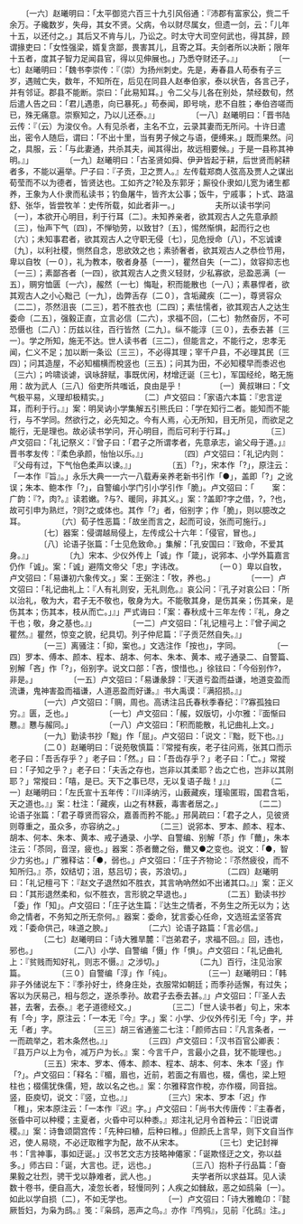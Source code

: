 <!-- { "loadSidebar": true } -->
　　〔一六〕赵曦明曰：「太平御览六百三十九引风俗通：『沛郡有富家公，赀二千余万。子纔数岁，失母，其女不贤。父病，令以财尽属女，但遗一剑，云：「儿年十五，以还付之。」其后又不肯与儿，乃讼之。时太守大司空何武也，得其辞，顾谓掾吏曰：「女性强梁，婿复贪鄙，畏害其儿，且寄之耳。夫剑者所以决断；限年十五者，度其子智力足闻县官，得以见伸展也。」乃悉夺财还子。』」
　　
　　〔一七〕赵曦明曰：「魏书李崇传：『（崇）为扬州刺史。先是，寿春县人苟泰有子三岁，遇贼亡失，数年，不知所在，后见在同县人赵奉伯家，泰以状告，各言己子，并有邻证。郡县不能断。崇曰：「此易知耳。」令二父与儿各在别处，禁经数旬，然后遣人告之曰：「君儿遇患，向已暴死。」苟泰闻，即号咷，悲不自胜；奉伯咨嗟而已，殊无痛意。崇察知之，乃以儿还泰。』」
　　
　　〔一八〕赵曦明曰：「晋书陆云传：『（云）为浚仪令。人有见杀者，主名不立，云录其妻而无所问。十许日遣出，密令人随后，谓曰：「不出十里，当有男子候之与语，便缚来。」既而果然。问之，具服，云：「与此妻通，共杀其夫，闻其得出，故远相要候。」于是一县称其神明。』」
　　
　　〔一九〕赵曦明曰：「古圣贤如舜、伊尹皆起于耕，后世贤而躬耕者多，不能以遍举。尸子曰：『子贡，卫之贾人。』左传载郑商人弦高及贾人之谋出荀莹而不以为德者，皆贤达也。工如齐之?轮及东郭牙；厮役仆隶如儿宽为诸生都养，王象为人仆隶而私读书；钓鱼屠牛，皆齐太公事；饭牛，宁戚事；卜式、路温舒、张华，皆尝牧羊：史传所载，如此者非一。」
　　
　　夫所以读书学问〔一〕，本欲开心明目，利于行耳〔二〕。未知养亲者，欲其观古人之先意承颜〔三〕，怡声下气〔四〕，不惮劬劳，以致甘?〔五〕，惕然惭惧，起而行之也〔六〕；未知事君者，欲其观古人之守职无侵〔七〕，见危授命〔八〕，不忘诚谏〔九〕，以利社稷，恻然自念，思欲效之也；素骄奢者，欲其观古人之恭俭节用，卑以自牧〔一０〕，礼为教本，敬者身基〔一一〕，瞿然自失〔一二〕，敛容抑志也〔一三〕；素鄙吝者〔一四〕，欲其观古人之贵义轻财，少私寡欲，忌盈恶满〔一五〕，赒穷恤匮〔一六〕，赧然〔一七〕悔耻，积而能散也〔一八〕；素暴悍者，欲其观古人之小心黜己〔一九〕，齿弊舌存〔二０〕，含垢藏疾〔二一〕，尊贤容众〔二二〕，苶然沮丧〔二三〕，若不胜衣也〔二四〕；素怯懦者，欲其观古人之达生委命〔二五〕，强毅正直，立言必信〔二六〕，求福不回，〔二七〕勃然奋厉，不可恐慑也〔二八〕：历兹以往，百行皆然〔二九〕。纵不能淳〔三０〕，去泰去甚〔三一〕。学之所知，施无不达。世人读书者〔三二〕，但能言之，不能行之，忠孝无闻，仁义不足；加以断一条讼〔三三〕，不必得其理；宰千户县，不必理其民〔三四〕；问其造屋，不必知楣横而梲竖也〔三五〕；问其为田，不必知稷早而黍迟也〔三六〕；吟啸谈谑，讽咏辞赋，事既优闲，材增迂诞〔三七〕，军国经纶，略无施用：故为武人〔三八〕俗吏所共嗤诋，良由是乎！
　　
　　〔一〕黄叔琳曰：「文气极平易，义理却极精实。」
　　
　　〔二〕卢文弨曰：「家语六本篇：『忠言逆耳，而利于行。』」案：明吴讷小学集解五引熊氏曰：「学在知行二者。能知而不能行，与不学同。然欲行之，必先知之。今有人焉，心无所知，目无所见，而欲足之能行，无是理也。故必读书学问，开心明目，而后可利于行耳。」
　　
　　〔三〕卢文弨曰：「礼记祭义：『曾子曰：「君子之所谓孝者，先意承志，谕父母于道。」』晋书孝友传：『柔色承颜，怡怡以乐。』」
　　
　　〔四〕卢文弨曰：「礼记内则：『父母有过，下气怡色柔声以谏。』」
　　
　　〔五〕「?」，宋本作「?」，原注云：「一本作『旨』。」永乐大典一一六一八载寿亲养老新书引作「●」，盖即「?」之讹误；朱本、鲍本作「?」，自警编小学门引小学引作「脆」。卢文弨曰：「
　　案：广韵：『?，肉?。』读若嫩。?与?、暖同，非其义。」案：?盖即?字之借，?，?也，故可引申为熟烂，?则?之或体也。其作「?」者，俗别字；作「脆」，则以臆改之耳。
　　
　　〔六〕荀子性恶篇：「故坐而言之，起而可设，张而可施行。」
　　
　　〔七〕器案：侵谓越局侵上，左传成公十六年：「侵官，冒也。」
　　
　　〔八〕论语子张篇：「士见危致命。」集解：「孔安国曰：『致命，不爱其身。』」
　　
　　〔九〕宋本、少仪外传上「诚」作「箴」，说郛本、小学外篇嘉言仍作「诚」。案：「诚」避隋文帝父「忠」字讳改。
　　
　　〔一０〕卑以自牧，卢文弨曰：「易谦初六象传文。」案：王弼注：「牧，养也。」
　　
　　〔一一〕卢文弨曰：「礼记曲礼上：『人有礼则安，无礼则危。』哀公问：『孔子对哀公曰：「所以治礼，敬为大，君子无不敬也，敬身为大。不能敬其身，是伤其亲；伤其亲，是伤其本；伤其本，枝从而亡。」』」严式诲曰：「案：春秋成十三年左传：『礼，身之干也；敬，身之基也。』」
　　
　　〔一二〕卢文弨曰：「礼记檀弓上：『曾子闻之瞿然。』瞿然，惊变之貌，纪具切。列子仲尼篇：『子贡茫然自失。』」
　　
　　〔一三〕离骚注：「抑，案也。」文选注作「按也」，字同。
　　
　　〔一四〕罗本、傅本、颜本、程本、胡本、何本、朱本、黄本、戒子通录二、自警篇、别解「吝」作「?」，俗别字。说文口部：「吝，恨惜也。」徐铉曰：「今俗别作?，非是。」
　　
　　〔一五〕卢文弨曰：「易谦彖辞：『天道亏盈而益谦，地道变盈而流谦，鬼神害盈而福谦，人道恶盈而好谦。』书大禹谟：『满招损。』」
　　
　　〔一六〕卢文弨曰：「赒，周也。高诱注吕氏春秋季春纪：『?寡孤独曰穷。』匮，乏也。」
　　
　　〔一七〕卢文弨曰：「赧，奴版切，小尔雅：『面惭曰戁。』戁与赧同。」
　　
　　〔一八〕卢文弨曰：「积而能散，礼记曲礼上文。」
　　
　　〔一九〕勤读书抄「黜」作「屈」。卢文弨曰：「说文：『黜，贬下也。』」
　　
　　〔二０〕赵曦明曰：「说苑敬慎篇：『常摐有疾，老子往问焉，张其口而示老子曰：「吾舌存乎？」老子曰：「然。」曰：「吾齿存乎？」老子曰：「亡。」常摐曰：「子知之乎？」老子曰：「夫舌之存也，岂非以其柔耶？齿之亡也，岂非以其刚耶？」常摐曰：「嘻，是已。天下之事已尽，无以复语子哉！」』」
　　
　　〔二一〕赵曦明曰：「左氏宣十五年传：『川泽纳污，山薮藏疾，瑾瑜匿瑕，国君含垢，天之道也。』」案：杜注：「藏疾，山之有林薮，毒害者居之。」
　　
　　〔二二〕论语子张篇：「君子尊贤而容众，嘉善而矜不能。」邢昺疏曰：「君子之人，见彼贤则尊重之，虽众多，亦容纳之。」
　　
　　〔二三〕说郛本、罗本、颜本、程本、胡本、何本、朱本、黄本、戒子通录、小学、自警编、别解「苶」作「薾」，朱本注云：「苶同，音涅，疲也。」器案：苶者薾之俗，薾又●之变也。说文：「●，智少力劣也。」广雅释诂：「●，弱也。」卢文弨曰：「庄子齐物论：『苶然疲役，而不知所归。』苶，奴结切；沮，慈吕切；丧，苏浪切。」
　　
　　〔二四〕赵曦明曰：「礼记檀弓下：『赵文子退然如不胜衣，其言吶吶然如不出诸其口。』」案：正义曰：「其形退然柔和，似不胜衣，言形貌之早退也。」
　　
　　〔二五〕勤读书抄「委」作「知」。卢文弨曰：「庄子达生篇：『达生之情者，不务生之所无以为；达命之情者，不务知之所无奈何。』器案：委命，犹言委心任命，文选班孟坚答宾戏：「委命供己，味道之腴。」
　　
　　〔二六〕论语子路篇：「言必信。」
　　
　　〔二七〕赵曦明曰：「诗大雅旱麓：『岂弟君子，求福不回。』回，违也，邪也。」
　　
　　〔二八〕小学、自警编「慑」作「惧」。卢文弨曰：「礼记曲礼上：『贫贱而知好礼，则志不慑。』之涉切。」
　　
　　〔二九〕百行，注见治家篇。
　　
　　〔三０〕自警编「淳」作「纯」。
　　
　　〔三一〕赵曦明曰：「韩非子外储说左下：『季孙好士，终身庄处，衣服常如朝廷；而季孙适懈，有过失；客以为厌易己，相与怨之，遂杀季孙。故君子去泰去甚。』」卢文弨曰：「『圣人去甚，去奢，去泰。』老子道德经文。」
　　
　　〔三二〕「世人读书者」句上，宋本有「今」字，原注云：「一本无『今』字。」案：小学、少仪外传引无「今」字，并无「者」字。
　　
　　〔三三〕胡三省通鉴二七注：「颜师古曰：『凡言条者，一一而疏举之，若木条然也。』」
　　
　　〔三四〕卢文弨曰：「汉书百官公卿表：『县万户以上为令，减万户为长。』案：今言千户，言最小之县，犹不能理也。」
　　
　　〔三五〕宋本、罗本、傅本、颜本、程本、胡本、何本、朱本「竖」作「?」。卢文弨曰：「释名：『楣，眉也，近前，若面之有眉也，棳，儒也，梁上短柱也；棳儒犹侏儒，短，故以名之也。』案：尔雅释宫作梲，亦作棳，同音拙。竖，臣庾切，说文：『竖，立也。』」
　　
　　〔三六〕宋本、罗本「迟」作「稚」，宋本原注云：「一本作『迟』字。」卢文弨曰：「尚书大传唐传：『主春者，张昏中可以种稷；主夏者，火昏中可以种黍。』郑注礼记月令首种云：『旧说谓稷。』」案：诗鲁颂閟宫传：「先种曰稙，后种曰稚。」但颜氏上言早，则下文自当作迟，使人易晓，不必迂取稚字为配，故不从宋本。
　　
　　〔三七〕史记封禅书：「言神事，事如迂诞。」汉书艺文志方技略神僊家：「诞欺怪迂之文，弥以益多。」师古曰：「诞，大言也。迂，远也。」
　　
　　〔三八〕抱朴子行品篇：「奋果毅之壮烈，骋干戈以静难者，武人也。」
　　
　　夫学者所以求益耳。见人读数十卷书，便自高大，凌忽长者，轻慢同列；人疾之如雠敌，恶之如鸱枭〔一〕。如此以学自损〔二〕，不如无学也。
　　
　　〔一〕卢文弨曰：「诗大雅瞻卬：『懿厥哲妇，为枭为鸱。』笺：『枭鸱，恶声之鸟。』亦作『鸤鸮』，见前『化鸱』注。」
　　
